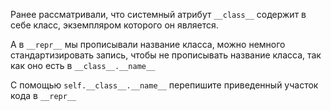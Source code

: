 Ранее рассматривали, что системный атрибут `__class__` содержит в себе класс, экземпляром которого он является.

А в `__repr__` мы прописывали название класса, можно немного стандартизировать запись, чтобы не прописывать название класса,
так как оно есть в `__class__.__name__`

С помощью `self.__class__.__name__` перепишите приведенный участок кода в `__repr__` 